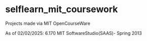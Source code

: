 # selflearn_mit_coursework
Projects made via MIT OpenCourseWare

As of 02/02/2025:
6.170 MIT SoftwareStudio(SAAS)- Spring 2013

